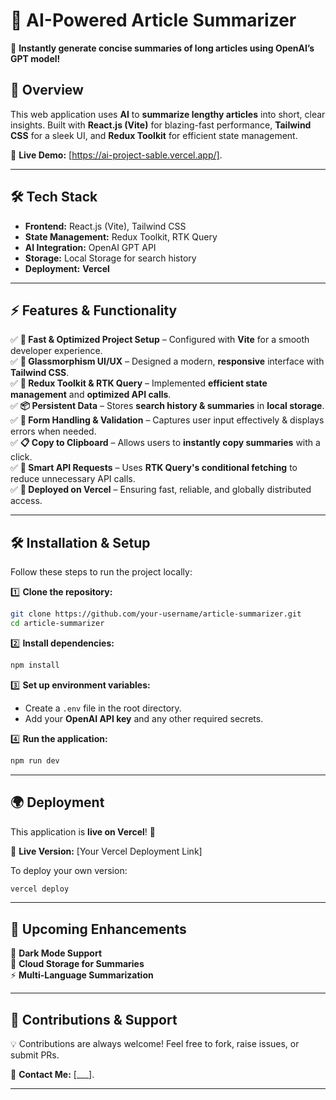 

# 📝 **AI-Powered Article Summarizer**  

🚀 **Instantly generate concise summaries of long articles using OpenAI’s GPT model!**  

## 🌟 **Overview**  

This web application uses **AI** to **summarize lengthy articles** into short, clear insights. Built with **React.js (Vite)** for blazing-fast performance, **Tailwind CSS** for a sleek UI, and **Redux Toolkit** for efficient state management.  

🔗 **Live Demo:** [https://ai-project-sable.vercel.app/].  

---

## 🛠 **Tech Stack**  

- **Frontend:** React.js (Vite), Tailwind CSS  
- **State Management:** Redux Toolkit, RTK Query  
- **AI Integration:** OpenAI GPT API  
- **Storage:** Local Storage for search history  
- **Deployment:** **Vercel**  

---

## ⚡ **Features & Functionality**  

✅ **🚀 Fast & Optimized Project Setup** – Configured with **Vite** for a smooth developer experience.  
✅ **🎨 Glassmorphism UI/UX** – Designed a modern, **responsive** interface with **Tailwind CSS**.  
✅ **🔄 Redux Toolkit & RTK Query** – Implemented **efficient state management** and **optimized API calls**.  
✅ **📦 Persistent Data** – Stores **search history & summaries** in **local storage**.  
✅ **📝 Form Handling & Validation** – Captures user input effectively & displays errors when needed.  
✅ **📋 Copy to Clipboard** – Allows users to **instantly copy summaries** with a click.  
✅ **🧠 Smart API Requests** – Uses **RTK Query's conditional fetching** to reduce unnecessary API calls.  
✅ **🚀 Deployed on Vercel** – Ensuring fast, reliable, and globally distributed access.  

---

## 🛠 **Installation & Setup**  

Follow these steps to run the project locally:  

1️⃣ **Clone the repository:**  
```bash
git clone https://github.com/your-username/article-summarizer.git
cd article-summarizer
```

2️⃣ **Install dependencies:**  
```bash
npm install
```

3️⃣ **Set up environment variables:**  
- Create a `.env` file in the root directory.  
- Add your **OpenAI API key** and any other required secrets.  

4️⃣ **Run the application:**  
```bash
npm run dev
```

---

## 🌍 **Deployment**  

This application is **live on Vercel**! 🚀  

🔗 **Live Version:** [Your Vercel Deployment Link]  

To deploy your own version:  
```bash
vercel deploy
```

---

## 📌 **Upcoming Enhancements**  

🔄 **Dark Mode Support**  
📂 **Cloud Storage for Summaries**  
⚡ **Multi-Language Summarization**  

---

## 🤝 **Contributions & Support**  

💡 Contributions are always welcome! Feel free to fork, raise issues, or submit PRs.  

📩 **Contact Me:** [___].

---



